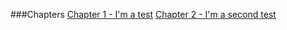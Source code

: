###Chapters
[Chapter 1 - I'm a test][1]
[Chapter 2 - I'm a second test][2]

[1]:chapter1.md
[2]:chapter2.md